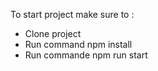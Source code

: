 To start project make sure to :
- Clone project
- Run command npm install
- Run commande npm run start
